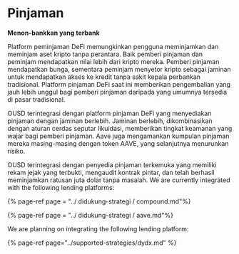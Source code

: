 # Pinjaman

**Menon-bankkan yang terbank**

Platform peminjaman DeFi memungkinkan pengguna meminjamkan dan meminjam aset kripto tanpa perantara. Baik pemberi pinjaman dan peminjam mendapatkan nilai lebih dari kripto mereka. Pemberi pinjaman mendapatkan bunga, sementara peminjam menyetor kripto sebagai jaminan untuk mendapatkan akses ke kredit tanpa sakit kepala perbankan tradisional. Platform pinjaman DeFi saat ini memberikan pengembalian yang jauh lebih unggul bagi pemberi pinjaman daripada yang umumnya tersedia di pasar tradisional.

OUSD terintegrasi dengan platform pinjaman DeFi yang menyediakan pinjaman dengan jaminan berlebih. Jaminan berlebih, dikombinasikan dengan aturan cerdas seputar likuidasi, memberikan tingkat keamanan yang wajar bagi pemberi pinjaman. Aave juga mengamankan kumpulan pinjaman mereka masing-masing dengan token AAVE, yang selanjutnya menurunkan risiko.

OUSD terintegrasi dengan penyedia pinjaman terkemuka yang memiliki rekam jejak yang terbukti, mengaudit kontrak pintar, dan telah berhasil meminjamkan ratusan juta dolar tanpa masalah. We are currently integrated with the following lending platforms:

{% page-ref page = "../ didukung-strategi / compound.md"%}

{% page-ref page = "../ didukung-strategi / aave.md"%}

We are planning on integrating the following lending platform:

{% page-ref page="../supported-strategies/dydx.md" %}











